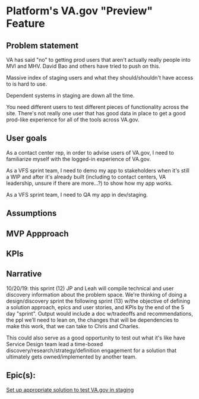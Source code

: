 # Platform's VA.gov "Preview" Feature

## Problem statement
VA has said "no" to getting prod users that aren't actually really people into MVI and MHV. David Bao and others have tried to push on this.

Massive index of staging users and what they should/shouldn't have access to is hard to use.

Dependent systems in staging are down all the time.

You need different users to test different pieces of functionality across the site. There's not really one user that has good data in place to get a good prod-like experience for all of the tools across VA.gov.

## User goals
As a contact center rep, in order to advise users of VA.gov, I need to familiarize myself with the logged-in experience of VA.gov.

As a VFS sprint team, I need to demo my app to stakeholders when it's still a WIP and after it's already built (including to contact centers, VA leadership, unsure if there are more...?) to show how my app works.

As a VFS sprint team, I need to QA my app in dev/staging.

## Assumptions

## MVP Appproach

## KPIs

## Narrative
10/20/19: this sprint (12) JP and Leah will compile technical and user discovery information about the problem space. We're thinking of doing a design/discovery sprint the following sprint (13) w/the objective of defining a solution approach, epics and user stories, and KPIs by the end of the 5 day "sprint". Output would include a doc w/tradeoffs and recommendations, the ppl we’ll need to lean on, the changes that will be dependencies to make this work, that we can take to Chris and Charles.

This could also serve as a good opportunity to test out what it's like have Service Design team lead a time-boxed discovery/research/strategy/definition engagement for a solution that ultimately gets owned/implemented by another team.
## Epic(s):
[Set up appropriate solution to test VA.gov in staging](https://app.zenhub.com/workspaces/vsp-5cedc9cce6e3335dc5a49fc4/issues/department-of-veterans-affairs/va.gov-team/1326)
